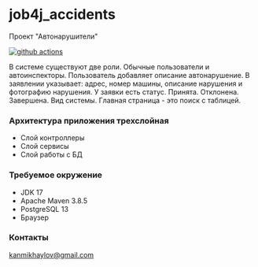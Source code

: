 # job4j_accidents
Проект "Автонарушители"

[![github actions][actions-image]][actions-url]

В системе существуют две роли. Обычные пользователи и автоинспекторы.
Пользователь добавляет описание автонарушение.
В заявлении указывает: адрес, номер машины, описание нарушения и фотографию нарушения.
У заявки есть статус. Принята. Отклонена. Завершена.
Вид системы. Главная страница - это поиск с таблицей.

### Архитектура приложения трехслойная
- Слой контроллеры
- Слой сервисы
- Слой работы с БД

### Требуемое окружение
- JDK 17
- Apache Maven 3.8.5
- PostgreSQL 13
- Браузер

### Контакты
kanmikhaylov@gmail.com

[actions-image]: https://github.com/kamikhaylov/job4j_accidents/actions/workflows/maven.yml/badge.svg
[actions-url]: https://github.com/kamikhaylov/job4j_accidents/actions/workflows/maven.yml